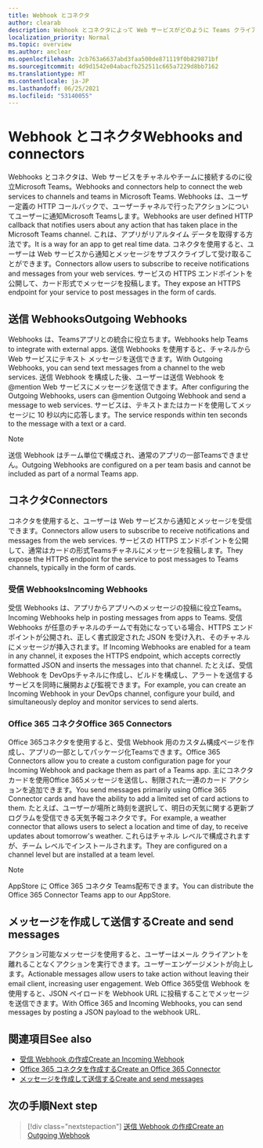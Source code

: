 ```yaml
---
title: Webhook とコネクタ
author: clearab
description: Webhook とコネクタによって Web サービスがどのように Teams クライアントに接続されるかについて説明します。
localization_priority: Normal
ms.topic: overview
ms.author: anclear
ms.openlocfilehash: 2cb763a6637abd3faa500de871119f0b829871bf
ms.sourcegitcommit: 4d9d1542e04abacfb252511c665a7229d8bb7162
ms.translationtype: MT
ms.contentlocale: ja-JP
ms.lasthandoff: 06/25/2021
ms.locfileid: "53140055"
---
```

# <a name="webhooks-and-connectors"></a><span data-ttu-id="95220-103">Webhook とコネクタ</span><span class="sxs-lookup"><span data-stu-id="95220-103">Webhooks and connectors</span></span>

<span data-ttu-id="95220-104">Webhooks とコネクタは、Web サービスをチャネルやチームに接続するのに役立Microsoft Teams。</span><span class="sxs-lookup"><span data-stu-id="95220-104">Webhooks and connectors help to connect the web services to channels and teams in Microsoft Teams.</span></span> <span data-ttu-id="95220-105">Webhooks は、ユーザー定義の HTTP コールバックで、ユーザーチャネルで行ったアクションについてユーザーに通知Microsoft Teamsします。</span><span class="sxs-lookup"><span data-stu-id="95220-105">Webhooks are user defined HTTP callback that notifies users about any action that has taken place in the Microsoft Teams channel.</span></span> <span data-ttu-id="95220-106">これは、アプリがリアルタイム データを取得する方法です。</span><span class="sxs-lookup"><span data-stu-id="95220-106">It is a way for an app to get real time data.</span></span> <span data-ttu-id="95220-107">コネクタを使用すると、ユーザーは Web サービスから通知とメッセージをサブスクライブして受け取ることができます。</span><span class="sxs-lookup"><span data-stu-id="95220-107">Connectors allow users to subscribe to receive notifications and messages from your web services.</span></span> <span data-ttu-id="95220-108">サービスの HTTPS エンドポイントを公開して、カード形式でメッセージを投稿します。</span><span class="sxs-lookup"><span data-stu-id="95220-108">They expose an HTTPS endpoint for your service to post messages in the form of cards.</span></span>

## <a name="outgoing-webhooks"></a><span data-ttu-id="95220-109">送信 Webhooks</span><span class="sxs-lookup"><span data-stu-id="95220-109">Outgoing Webhooks</span></span>

<span data-ttu-id="95220-110">Webhooks は、Teamsアプリとの統合に役立ちます。</span><span class="sxs-lookup"><span data-stu-id="95220-110">Webhooks help Teams to integrate with external apps.</span></span> <span data-ttu-id="95220-111">送信 Webhooks を使用すると、チャネルから Web サービスにテキスト メッセージを送信できます。</span><span class="sxs-lookup"><span data-stu-id="95220-111">With Outgoing Webhooks, you can send text messages from a channel to the web services.</span></span> <span data-ttu-id="95220-112">送信 Webhook を構成した後、ユーザーは送信 Webhook を@mention Web サービスにメッセージを送信できます。</span><span class="sxs-lookup"><span data-stu-id="95220-112">After configuring the Outgoing Webhooks, users can @mention Outgoing Webhook and send a message to web services.</span></span> <span data-ttu-id="95220-113">サービスは、テキストまたはカードを使用してメッセージに 10 秒以内に応答します。</span><span class="sxs-lookup"><span data-stu-id="95220-113">The service responds within ten seconds to the message with a text or a card.</span></span>

> [!NOTE]
> <span data-ttu-id="95220-114">送信 Webhook はチーム単位で構成され、通常のアプリの一部Teamsできません。</span><span class="sxs-lookup"><span data-stu-id="95220-114">Outgoing Webhooks are configured on a per team basis and cannot be included as part of a normal Teams app.</span></span>

## <a name="connectors"></a><span data-ttu-id="95220-115">コネクタ</span><span class="sxs-lookup"><span data-stu-id="95220-115">Connectors</span></span>

<span data-ttu-id="95220-116">コネクタを使用すると、ユーザーは Web サービスから通知とメッセージを受信できます。</span><span class="sxs-lookup"><span data-stu-id="95220-116">Connectors allow users to subscribe to receive notifications and messages from the web services.</span></span> <span data-ttu-id="95220-117">サービスの HTTPS エンドポイントを公開して、通常はカードの形式Teamsチャネルにメッセージを投稿します。</span><span class="sxs-lookup"><span data-stu-id="95220-117">They expose the HTTPS endpoint for the service to post messages to Teams channels, typically in the form of cards.</span></span>

### <a name="incoming-webhooks"></a><span data-ttu-id="95220-118">受信 Webhooks</span><span class="sxs-lookup"><span data-stu-id="95220-118">Incoming Webhooks</span></span>

<span data-ttu-id="95220-119">受信 Webhooks は、アプリからアプリへのメッセージの投稿に役立Teams。</span><span class="sxs-lookup"><span data-stu-id="95220-119">Incoming Webhooks help in posting messages from apps to Teams.</span></span> <span data-ttu-id="95220-120">受信 Webhooks が任意のチャネルのチームで有効になっている場合、HTTPS エンドポイントが公開され、正しく書式設定された JSON を受け入れ、そのチャネルにメッセージが挿入されます。</span><span class="sxs-lookup"><span data-stu-id="95220-120">If Incoming Webhooks are enabled for a team in any channel, it exposes the HTTPS endpoint, which accepts correctly formatted JSON and inserts the messages into that channel.</span></span> <span data-ttu-id="95220-121">たとえば、受信 Webhook を DevOpsチャネルに作成し、ビルドを構成し、アラートを送信するサービスを同時に展開および監視できます。</span><span class="sxs-lookup"><span data-stu-id="95220-121">For example, you can create an Incoming Webhook in your DevOps channel, configure your build, and simultaneously deploy and monitor services to send alerts.</span></span>

### <a name="office-365-connectors"></a><span data-ttu-id="95220-122">Office 365 コネクタ</span><span class="sxs-lookup"><span data-stu-id="95220-122">Office 365 Connectors</span></span>

<span data-ttu-id="95220-123">Office 365コネクタを使用すると、受信 Webhook 用のカスタム構成ページを作成し、アプリの一部としてパッケージ化Teamsできます。</span><span class="sxs-lookup"><span data-stu-id="95220-123">Office 365 Connectors allow you to create a custom configuration page for your Incoming Webhook and package them as part of a Teams app.</span></span> <span data-ttu-id="95220-124">主にコネクタ カードを使用Office 365メッセージを送信し、制限された一連のカード アクションを追加できます。</span><span class="sxs-lookup"><span data-stu-id="95220-124">You send messages primarily using Office 365 Connector cards and have the ability to add a limited set of card actions to them.</span></span> <span data-ttu-id="95220-125">たとえば、ユーザーが場所と時刻を選択して、明日の天気に関する更新プログラムを受信できる天気予報コネクタです。</span><span class="sxs-lookup"><span data-stu-id="95220-125">For example, a weather connector that allows users to select a location and time of day, to receive updates about tomorrow's weather.</span></span> <span data-ttu-id="95220-126">これらはチャネル レベルで構成されますが、チーム レベルでインストールされます。</span><span class="sxs-lookup"><span data-stu-id="95220-126">They are configured on a channel level but are installed at a team level.</span></span>

> [!NOTE]
> <span data-ttu-id="95220-127">AppStore に Office 365 コネクタ Teams配布できます。</span><span class="sxs-lookup"><span data-stu-id="95220-127">You can distribute the Office 365 Connector Teams app to our AppStore.</span></span>

## <a name="create-and-send-messages"></a><span data-ttu-id="95220-128">メッセージを作成して送信する</span><span class="sxs-lookup"><span data-stu-id="95220-128">Create and send messages</span></span>

<span data-ttu-id="95220-129">アクション可能なメッセージを使用すると、ユーザーはメール クライアントを離れることなくアクションを実行できます。ユーザーエンゲージメントが向上します。</span><span class="sxs-lookup"><span data-stu-id="95220-129">Actionable messages allow users to take action without leaving their email client, increasing user engagement.</span></span> <span data-ttu-id="95220-130">Web Office 365受信 Webhook を使用すると、JSON ペイロードを Webhook URL に投稿することでメッセージを送信できます。</span><span class="sxs-lookup"><span data-stu-id="95220-130">With Office 365 and Incoming Webhooks, you can send messages by posting a JSON payload to the webhook URL.</span></span>

## <a name="see-also"></a><span data-ttu-id="95220-131">関連項目</span><span class="sxs-lookup"><span data-stu-id="95220-131">See also</span></span>

* [<span data-ttu-id="95220-132">受信 Webhook の作成</span><span class="sxs-lookup"><span data-stu-id="95220-132">Create an Incoming Webhook</span></span>](~/webhooks-and-connectors/how-to/add-incoming-webhook.md)
* [<span data-ttu-id="95220-133">Office 365 コネクタを作成する</span><span class="sxs-lookup"><span data-stu-id="95220-133">Create an Office 365 Connector</span></span>](~/webhooks-and-connectors/how-to/connectors-creating.md)
* [<span data-ttu-id="95220-134">メッセージを作成して送信する</span><span class="sxs-lookup"><span data-stu-id="95220-134">Create and send messages</span></span>](~/webhooks-and-connectors/how-to/connectors-using.md)

## <a name="next-step"></a><span data-ttu-id="95220-135">次の手順</span><span class="sxs-lookup"><span data-stu-id="95220-135">Next step</span></span>

> [!div class="nextstepaction"]
> [<span data-ttu-id="95220-136">送信 Webhook の作成</span><span class="sxs-lookup"><span data-stu-id="95220-136">Create an Outgoing Webhook</span></span>](~/webhooks-and-connectors/how-to/add-outgoing-webhook.md)

